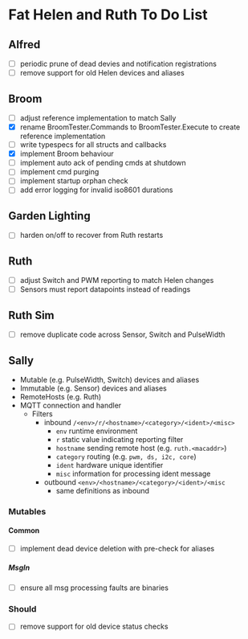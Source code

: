 # Fat Helen and Ruth To Do List

## Alfred

- [ ] periodic prune of dead devies and notification registrations
- [ ] remove support for old Helen devices and aliases

## Broom

- [ ] adjust reference implementation to match Sally
- [x] rename BroomTester.Commands to BroomTester.Execute to create reference implementation
- [ ] write typespecs for all structs and callbacks
- [x] implement Broom behaviour
- [ ] implement auto ack of pending cmds at shutdown
- [ ] implement cmd purging
- [ ] implement startup orphan check
- [ ] add error logging for invalid iso8601 durations

## Garden Lighting

- [ ] harden on/off to recover from Ruth restarts

## Ruth

- [ ] adjust Switch and PWM reporting to match Helen changes
- [ ] Sensors must report datapoints instead of readings

## Ruth Sim

- [ ] remove duplicate code across Sensor, Switch and PulseWidth

## Sally

- Mutable (e.g. PulseWidth, Switch) devices and aliases
- Immutable (e.g. Sensor) devices and aliases
- RemoteHosts (e.g. Ruth)
- MQTT connection and handler
  - Filters
    - inbound `/<env>/r/<hostname>/<category>/<ident>/<misc>`
      - `env` runtime environment
      - `r` static value indicating reporting filter
      - `hostname` sending remote host (e.g. `ruth.<macaddr>`)
      - `category` routing (e.g. `pwm, ds, i2c, core`)
      - `ident` hardware unique identifier
      - `misc` information for processing ident message
    - outbound `<env>/<hostname>/<category>/<ident>/<misc`
      - same definitions as inbound

### Mutables

#### Common

- [ ] implement dead device deletion with pre-check for aliases

##### MsgIn

- [ ] ensure all msg processing faults are binaries

### Should

- [ ] remove support for old device status checks
